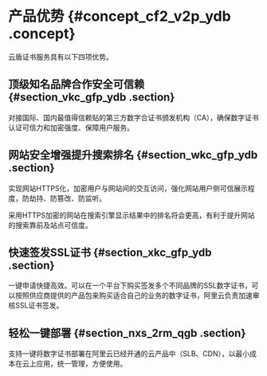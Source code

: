 # 产品优势 {#concept_cf2_v2p_ydb .concept}

云盾证书服务具有以下四项优势。

## 顶级知名品牌合作安全可信赖 {#section_vkc_gfp_ydb .section}

对接国际、国内最值得信赖贴的第三方数字合证书颁发机构（CA），确保数字证书认证可信力和加密强度、保障用户服务。

## 网站安全增强提升搜索排名 {#section_wkc_gfp_ydb .section}

实现网站HTTPS化，加密用户与网站间的交互访问，强化网站用户侧可信展示程度，防劫持、防篡改、防监听。

采用HTTPS加密的网站在搜索引擎显示结果中的排名将会更高，有利于提升网站的搜索靠前及站点可信度。

## 快速签发SSL证书 {#section_xkc_gfp_ydb .section}

一键申请快捷高效。可以在一个平台下购买签发多个不同品牌的SSL数字证书，可以按照供应商提供的产品包来购买适合自己的业务的数字证书，阿里云负责加速审核SSL证书签发。

## 轻松一键部署 {#section_nxs_2rm_qgb .section}

支持一键将数字证书部署在阿里云已经开通的云产品中（SLB、CDN），以最小成本在云上应用，统一管理，方便使用。

